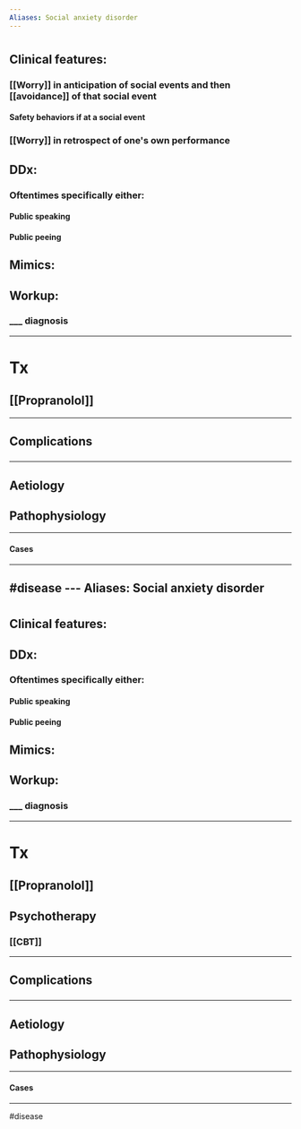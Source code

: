 ```yaml
---
Aliases: Social anxiety disorder 
---
```

# 
## Clinical features:
### [[Worry]] in anticipation of social events and then [[avoidance]] of that social event
#### Safety behaviors if at a social event
### [[Worry]] in retrospect of one's own performance
## DDx:
### Oftentimes specifically either:
#### Public speaking
#### Public peeing
## Mimics:
###
## Workup:
### ___ diagnosis

---
# Tx
## [[Propranolol]]

---
## Complications
###

---
## Aetiology
## Pathophysiology

---
#### Cases


---
#disease ---
Aliases: Social anxiety disorder 
---
# 
## Clinical features:
###
## DDx:
### Oftentimes specifically either:
#### Public speaking
#### Public peeing
## Mimics:
###
## Workup:
### ___ diagnosis

---
# Tx
## [[Propranolol]]
## Psychotherapy
### [[CBT]]

---
## Complications
###

---
## Aetiology
## Pathophysiology

---
#### Cases


---
#disease 